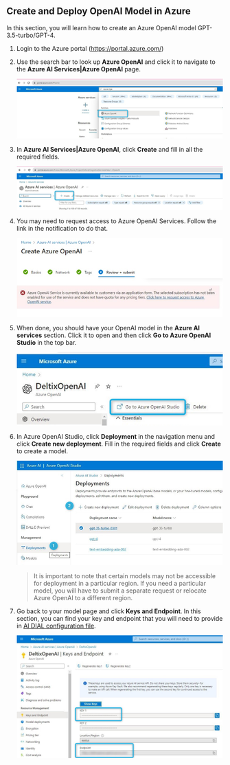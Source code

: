 ## Create and Deploy OpenAI Model in Azure

In this section, you will learn how to create an Azure OpenAI model GPT-3.5-turbo/GPT-4.

1. Login to the Azure portal (https://portal.azure.com/)
2. Use the search bar to look up **Azure OpenAI** and click it to navigate to the **Azure AI Services|Azure OpenAI** page.
   
   ![](img/step2.jpg)
   
3. In **Azure AI Services|Azure OpenAI**, click **Create** and fill in all the required fields.
   
   ![](img/step3.jpg)
   
4. You may need to request access to Azure OpenAI Services. Follow the link in the notification to do that.
   
   ![](img/step5.jpg)
   
5. When done, you should have your OpenAI model in the **Azure AI services** section. Click it to open and then click **Go to Azure OpenAI Studio** in the top bar.
   
   ![](img/step8.jpg)
   
6. In Azure OpenAI Studio, click **Deployment** in the navigation menu and click **Create new deployment**. Fill in the required fields and click **Create** to create a model.
   
   ![](img/step9.jpg)

    > It is important to note that certain models may not be accessible for deployment in a particular region. If you need a particular model, you will have to submit a separate request or relocate Azure OpenAI to a different region.

7. Go back to your model page and click **Keys and Endpoint**. In this section, you can find your key and endpoint that you will need to provide in [AI DIAL configuration file](https://github.com/epam/ai-dial/tree/main/docs/Deployment/dialConfig.yaml#L30).
   
    ![](img/step13.jpg)
